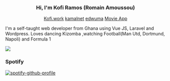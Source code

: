 <h3 align="center">Hi, I'm Kofi Ramos (Romain Amoussou)</h3>
<p align="center">
	<a href="https://kofi.work">Kofi.work</a> <a href="https://kamalnet.work">kamalnet</a> <a href="https://edwuma.work">edwuma</a> <a href="https://movieapp.kofi.work">Movie App</a>
</p>

<p>I'm a self-taught web developer from Ghana using Vue JS, Laravel and Wordpress. Loves dancing Kizomba ,watching Football(Man Utd, Dortmund, Napoli) and Formula 1</p>


![](https://komarev.com/ghpvc/?username=iamkarsoft&style=blueviolet)

### Spotify
[![spotify-github-profile](https://spotify-github-profile.vercel.app/api/view?uid=6ik0xhywl2l83eb7eg7t0unk4&cover_image=true&theme=natemoo-re&bar_color=53b14f&bar_color_cover=false)](https://github.com/kittinan/spotify-github-profile)


